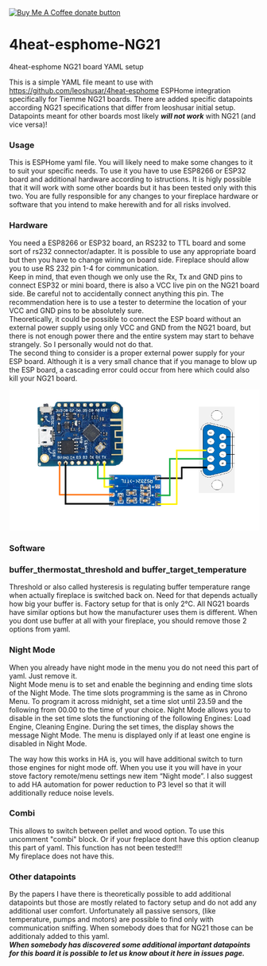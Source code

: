 <span class="badge-buymeacoffee">
<a href="https://ko-fi.com/catdog58928" title="Donate to this project using Ko-Fi"><img src="https://img.shields.io/badge/Buy_me_coffee_and_biscuits-donate-yellow.svg?style=for-the-badge&logo=kofi" alt="Buy Me A Coffee donate button" /></a>
</span><br/> 

# 4heat-esphome-NG21
4heat-esphome NG21 board YAML setup

This is a simple YAML file meant to use with https://github.com/leoshusar/4heat-esphome ESPHome integration specifically for Tiemme NG21 boards. There are added specific datapoints according NG21 specifications that differ from leoshusar initial setup. Datapoints meant for other boards most likely ***will not work*** with NG21 (and vice versa)!

### Usage

This is ESPHome yaml file. You will likely need to make some changes to it to suit your specific needs. To use it you have to use ESP8266 or ESP32 board and additional hardware according to istructions. It is higly possible that it will work with some other boards but it has been tested only with this two. You are fully responsible for any changes to your fireplace hardware or software that you intend to make herewith and for all risks involved.

### Hardware

You need a ESP8266 or ESP32 board, an RS232 to TTL board and some sort of rs232 connector/adapter. It is possible to use any appropriate board but then you have to change wiring on board side. Fireplace should allow you to use RS 232 pin 1-4 for communication.   
Keep in mind, that even though we only use the Rx, Tx and GND pins to connect ESP32 or mini board, there is also a VCC live pin on the NG21 board side. Be careful not to accidentally connect anything this pin. The recommendation here is to use a tester to determine the location of your VCC and GND pins to be absolutely sure.  
Theoretically, it could be possible to connect the ESP board without an external power supply using only VCC and GND from the NG21 board, but there is not enough power there and the entire system may start to behave strangely. So I personally would not do that.  
The second thing to consider is a proper external power supply for your ESP board. Although it is a very small chance that if you manage to blow up the ESP board, a cascading error could occur from here which could also kill your NG21 board.

![](hardware.png)

### Software

### buffer_thermostat_threshold and buffer_target_temperature

Threshold or also called hysteresis is regulating buffer temperature range when actually fireplace is switched back on. Need for that depends actually how big your buffer is. Factory setup for that is only 2°C. All NG21 boards have similar options but how the manufacturer uses them is different. When you dont use buffer at all with your fireplace, you should remove those 2 options from yaml.

### Night Mode

When you already have night mode in the menu you do not need this part of yaml. Just remove it.    
Night Mode menu is to set and enable the beginning and ending time slots of the Night Mode.
The time slots programming is the same as in Chrono Menu. To program it across
midnight, set a time slot until 23.59 and the following from 00.00 to the time of your
choice.
Night Mode allows you to disable in the set time slots the functioning of the following
Engines: Load Engine, Cleaning Engine.
During the set times, the display shows the message
Night Mode.
The menu is displayed only if at least one engine is disabled in Night Mode.

The way how this works in HA is, you will have additional switch to turn those engines for night mode off. When you use it you will have in your stove factory remote/menu settings new item “Night mode”.
I also suggest to add HA automation for power reduction to P3 level so that it will additionally reduce noise levels.

### Combi

This allows to switch between pellet and wood option. To use this uncomment "combi" block. Or if your freplace dont have this option cleanup this part of yaml.
This function has not been tested!!!  
My fireplace does not have this.

### Other datapoints

By the papers I have there is theoretically possible to add additional datapoints but those are mostly related to factory setup and do not add any additional user comfort. 
Unfortunately all passive sensors, (like temperature, pumps and motors) are possible to find only with communication sniffing. When somebody does that for NG21 those can be additionaly added to this yaml.    
***When somebody has discovered some additional important datapoints for this board it is possible to let us know about it here in issues page.***

